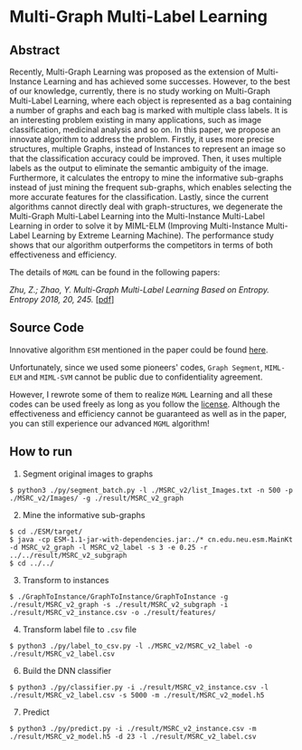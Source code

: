 # Multi-Graph Multi-Label Learning

## Abstract

Recently, Multi-Graph Learning was proposed as the extension of Multi-Instance Learning and has achieved some successes. However, to the best of our knowledge, currently, there is no study working on Multi-Graph Multi-Label Learning, where each object is represented as a bag containing a number of graphs and each bag is marked with multiple class labels. It is an interesting problem existing in many applications, such as image classification, medicinal analysis and so on. In this paper, we propose an innovate algorithm to address the problem. Firstly, it uses more precise structures, multiple Graphs, instead of Instances to represent an image so that the classification accuracy could be improved. Then, it uses multiple labels as the output to eliminate the semantic ambiguity of the image. Furthermore, it calculates the entropy to mine the informative sub-graphs instead of just mining the frequent sub-graphs, which enables selecting the more accurate features for the classification. Lastly, since the current algorithms cannot directly deal with graph-structures, we degenerate the Multi-Graph Multi-Label Learning into the Multi-Instance Multi-Label Learning in order to solve it by MIML-ELM (Improving Multi-Instance Multi-Label Learning by Extreme Learning Machine). The performance study shows that our algorithm outperforms the competitors in terms of both effectiveness and efficiency.

The details of `MGML` can be found in the following papers:

*Zhu, Z.; Zhao, Y.	Multi-Graph Multi-Label Learning Based on Entropy. Entropy 2018, 20, 245.* [[pdf](/entropy-20-00245.pdf)]

## Source Code

Innovative algorithm `ESM` mentioned in the paper could be found [here](/ESM).

Unfortunately, since we used some pioneers' codes, `Graph Segment`, `MIML-ELM` and `MIML-SVM` cannot be public due to confidentiality agreement.

However, I rewrote some of them to realize `MGML` Learning and all these codes can be used freely as long as you follow the [license](/LICENSE). Although the effectiveness and efficiency cannot be guaranteed as well as in the paper, you can still experience our advanced `MGML` algorithm!

## How to run

1. Segment original images to graphs
```
$ python3 ./py/segment_batch.py -l ./MSRC_v2/list_Images.txt -n 500 -p ./MSRC_v2/Images/ -g ./result/MSRC_v2_graph
```
2. Mine the informative sub-graphs
```
$ cd ./ESM/target/
$ java -cp ESM-1.1-jar-with-dependencies.jar:./* cn.edu.neu.esm.MainKt -d MSRC_v2_graph -l MSRC_v2_label -s 3 -e 0.25 -r ../../result/MSRC_v2_subgraph
$ cd ../../
```
3. Transform to instances
```
$ ./GraphToInstance/GraphToInstance/GraphToInstance -g ./result/MSRC_v2_graph -s ./result/MSRC_v2_subgraph -i ./result/MSRC_v2_instance.csv -o ./result/features/
```
4. Transform label file to `.csv` file
```
$ python3 ./py/label_to_csv.py -l ./MSRC_v2/MSRC_v2_label -o ./result/MSRC_v2_label.csv
```
6. Build the DNN classifier
```
$ python3 ./py/classifier.py -i ./result/MSRC_v2_instance.csv -l ./result/MSRC_v2_label.csv -s 5000 -m ./result/MSRC_v2_model.h5
```
7. Predict
```
$ python3 ./py/predict.py -i ./result/MSRC_v2_instance.csv -m ./result/MSRC_v2_model.h5 -d 23 -l ./result/MSRC_v2_label.csv
```